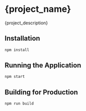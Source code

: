 # {project_name}

{project_description}

## Installation

```bash
npm install
```

## Running the Application

```bash
npm start
```

## Building for Production

```bash
npm run build
```
